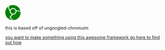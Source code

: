 <img src="chrome-3-512.png" width="50">
<p>this is based off of ungoogled-chromuim<p>

[you want to make something using this awesome framework go here to find out how](docs/build.md)
